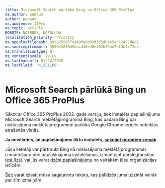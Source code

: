```yaml
---
title: Microsoft Search pārlūkā Bing un Office 365 ProPlus
ms.author: pebaum
author: pebaum
ms.audience: ITPro
ms.topic: article
ROBOTS: NOINDEX, NOFOLLOW
localization_priority: Priority
ms.openlocfilehash: 3998259957ca49fa8d93d3f5d8be5ac12497d8d1
ms.sourcegitcommit: 3530e3818d5bac438ed8e402b394a7ef3b4c72de
ms.translationtype: HT
ms.contentlocale: lv-LV
ms.lasthandoff: 01/24/2020
ms.locfileid: "41551166"
---
```

# <a name="microsoft-search-in-bing-and-office-365-proplus"></a>Microsoft Search pārlūkā Bing un Office 365 ProPlus

Sākot ar Office 365 ProPlus 2002. gada versiju, tiek instalēts paplašinājums Microsoft Search meklētājprogrammā Bing, kas padara Bing par noklusējuma meklētājprogrammu pārlūkā Google Chrome ierīcēs noteiktās atrašanās vietās.

**Ja nevēlaties, lai paplašinājums tiktu instalēts, [sekojiet norādēm zemāk](https://docs.microsoft.com/deployoffice/microsoft-search-bing#how-to-exclude-the-extension-for-microsoft-search-in-bing-from-being-installed).**

Jūsu lietotāji var pārtraukt Bing kā noklusējuma meklētājprogrammas izmantošanu pēc paplašinājuma instalēšanas, izmantojot pārslēgtaustiņu [Iesl./izsl.](https://docs.microsoft.com/deployoffice/microsoft-search-bing#change-whether-bing-is-the-default-search-engine-for-google-chrome) vai jūs varat [dzēst paplašinājumu](https://docs.microsoft.com/deployoffice/microsoft-search-bing#how-to-remove-the-extension-after-its-been-installed) no vairākām jūsu organizācijas ierīcēm.

[Šeit](https://docs.microsoft.com/deployoffice/microsoft-search-bing) varat izlasīt mūsu sagatavotu rakstu, kas palīdzēs jums uzzināt vairāk par šīm izmaiņām.